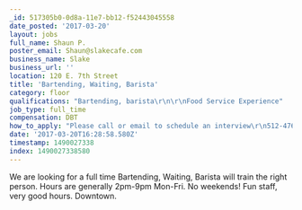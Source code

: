 ```yaml
---
_id: 517305b0-0d8a-11e7-bb12-f52443045558
date_posted: '2017-03-20'
layout: jobs
full_name: Shaun P.
poster_email: Shaun@slakecafe.com
business_name: Slake
business_url: ''
location: 120 E. 7th Street
title: 'Bartending, Waiting, Barista'
category: floor
qualifications: "Bartending, barista\r\n\r\nFood Service Experience"
job_type: full_time
compensation: DBT
how_to_apply: "Please call or email to schedule an interview\r\n512-476-0060"
date: '2017-03-20T16:28:58.580Z'
timestamp: 1490027338
index: 1490027338580
---
```

We are looking for a full time Bartending, Waiting, Barista  will train the right person. Hours are generally 2pm-9pm Mon-Fri. No weekends! Fun staff, very good hours. Downtown.
